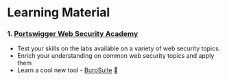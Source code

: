 # Learning Material

### 1. [Portswigger Web Security Academy](https://portswigger.net/web-security) 
* Test your skills on the labs available on a variety of web security topics.
* Enrich your understanding on common web security topics and apply them
* Learn a cool new tool - [BurpSuite](https://portswigger.net/burp/pro/video-tutorials) 🤩
